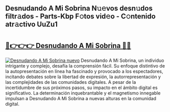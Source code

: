 ## Desnudando A Mi Sobrina N𝚞𝚎vos desn𝚞dos filtr𝚊dos - Parts-Kbp F𝚘tos vid𝚎o - C𝚘ntenido atr𝚊ctivo UuZu1

# <h2><a href="http://mbctzq0.tromn.icu/?c=Desnudando+A+Mi+Sobrina">🔗👉👉👉 Desnudando A Mi Sobrina 🔗🔗</a></h2>

[![Desnudando A Mi Sobrina nuevo](https://i.imgur.com/pEAQMta.gif)](http://mbctzq0.tromn.icu/?c=Desnudando+A+Mi+Sobrina)
Desnudando A Mi Sobrina, un individuo intrigante y complejo, desafía la comprensión fácil. Su enfoque distintivo de la autopresentación en línea ha fascinado y provocado a los espectadores, incitando debates sobre la libertad de expresión, la autorrepresentación y las complejidades de las comunidades digitales. A pesar de la incertidumbre de sus próximos pasos, su impacto en el ámbito digital es significativo. La determinación inquebrantable y el magnetismo innegable impulsan a Desnudando A Mi Sobrina a nuevas alturas en la comunidad digital.
